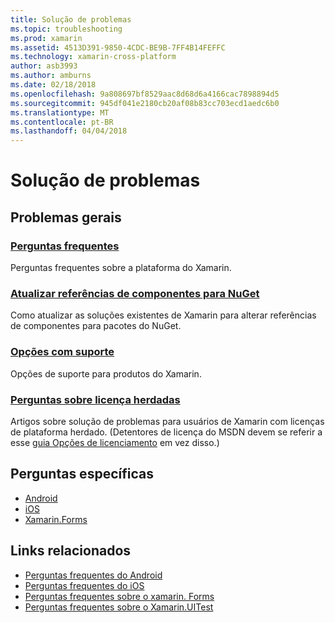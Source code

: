 ```yaml
---
title: Solução de problemas
ms.topic: troubleshooting
ms.prod: xamarin
ms.assetid: 4513D391-9850-4CDC-BE9B-7FF4B14FEFFC
ms.technology: xamarin-cross-platform
author: asb3993
ms.author: amburns
ms.date: 02/18/2018
ms.openlocfilehash: 9a808697bf8529aac8d68d6a4166cac7898894d5
ms.sourcegitcommit: 945df041e2180cb20af08b83cc703ecd1aedc6b0
ms.translationtype: MT
ms.contentlocale: pt-BR
ms.lasthandoff: 04/04/2018
---
```

# <a name="troubleshooting"></a>Solução de problemas

## <a name="general-issues"></a>Problemas gerais
### <a name="frequently-asked-questionsquestionsindexmd"></a>[Perguntas frequentes](questions/index.md)

Perguntas frequentes sobre a plataforma do Xamarin.

### <a name="updating-component-references-to-nugetcomponent-nugetmd"></a>[Atualizar referências de componentes para NuGet](component-nuget.md)

Como atualizar as soluções existentes de Xamarin para alterar referências de componentes para pacotes do NuGet.

### <a name="support-optionssupport-optionsmd"></a>[Opções com suporte](support-options.md)

Opções de suporte para produtos do Xamarin.

### <a name="legacy-license-questionslegacy-licensesindexmd"></a>[Perguntas sobre licença herdadas](legacy-licenses/index.md)

Artigos sobre solução de problemas para usuários de Xamarin com licenças de plataforma herdado. (Detentores de licença do MSDN devem se referir a esse [guia Opções de licenciamento](~/cross-platform/get-started/requirements.md) em vez disso.)

## <a name="product-specific-questions"></a>Perguntas específicas

- [Android](~/android/troubleshooting/questions/index.md)
- [iOS](~/ios/troubleshooting/questions/index.md)
- [Xamarin.Forms](~/xamarin-forms/troubleshooting/questions/index.md)



## <a name="related-links"></a>Links relacionados

- [Perguntas frequentes do Android](~/android/troubleshooting/questions/index.md)
- [Perguntas frequentes do iOS](~/ios/troubleshooting/questions/index.md)
- [Perguntas frequentes sobre o xamarin. Forms](~/xamarin-forms/troubleshooting/questions/index.md)
- [Perguntas frequentes sobre o Xamarin.UITest](https://developer.xamarin.com~/testcloud/uitest/questions/)
